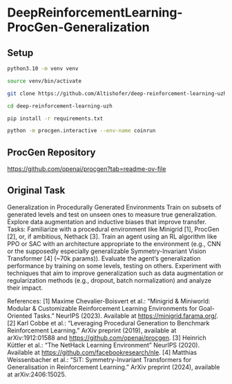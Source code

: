 # DeepReinforcementLearning-ProcGen-Generalization

## Setup
```bash
python3.10 -m venv venv
```
```bash
source venv/bin/activate
```
```bash
git clone https://github.com/Altishofer/deep-reinforcement-learning-uzh.git
```
```bash
cd deep-reinforcement-learning-uzh
```
```bash
pip install -r requirements.txt
```
```bash
python -m procgen.interactive --env-name coinrun
```

## ProcGen Repository
https://github.com/openai/procgen?tab=readme-ov-file

## Original Task

Generalization in Procedurally Generated Environments
Train on subsets of generated levels and test on unseen ones to measure true generalization. Explore data augmentation
and inductive biases that improve transfer.
Tasks:
Familiarize with a procedural environment like Minigrid [1], ProcGen [2], or, if ambitious, Nethack [3].
Train an agent using an RL algorithm like PPO or SAC with an architecture appropriate to the environment (e.g., CNN or
the supposedly especially generalizable Symmetry-Invariant Vision Transformer [4] (~70k params)).
Evaluate the agent’s generalization performance by training on some levels, testing on others.
Experiment with techniques that aim to improve generalization such as data augmentation or regularization methods (e.g.,
dropout, batch normalization) and analyze their impact.

References:
[1] Maxime Chevalier-Boisvert et al.: “Minigrid & Miniworld: Modular & Customizable Reinforcement Learning Environments
for Goal-Oriented Tasks.” NeurIPS (2023). Available at https://minigrid.farama.org/.
[2] Karl Cobbe et al.: “Leveraging Procedural Generation to Benchmark Reinforcement Learning.” ArXiv preprint (2019),
available at arXiv:1912:01588 and https://github.com/openai/procgen.
[3] Heinrich Küttler et al.: “The NetHack Learning Environment” NeurIPS (2020). Available
at https://github.com/facebookresearch/nle.
[4] Matthias Weissenbacher et al.: “SiT: Symmetry-Invariant Transformers for Generalisation in Reinforcement Learning.”
ArXiv preprint (2024), available at arXiv:2406:15025.
